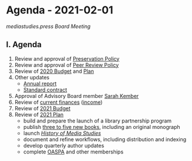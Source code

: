 # Agenda - 2021-02-01

*mediastudies.press Board Meeting*

## I. Agenda

1. Review and approval of [Preservation Policy](https://github.com/mediastudiespress/organization/blob/master/operations/policies/preservation_policy.md)
2. Review and approval of [Peer Review Policy](https://github.com/mediastudiespress/organization/blob/master/operations/policies/peer_review_policy.md)
3. Review of [2020 Budget](https://github.com/mediastudiespress/organization/blob/master/operations/budgets_and_plans/2020_budget.md) and [Plan](https://github.com/mediastudiespress/organization/blob/master/operations/budgets_and_plans/2020_plan.md)
4. Other updates
   - [Annual report](https://github.com/mediastudiespress/organization/raw/master/operations/annual_reports/annual-report-msp-2020.pdf)
   - [Standard contract](https://github.com/mediastudiespress/organization/blob/master/operations/contracts/standard-author-contract-2021.md)
5. Approval of Advisory Board member [Sarah Kember](https://www.gold.ac.uk/goldsmiths-press/about/sarah-kember/)
6. Review of [current finances](https://airtable.com/shrGR4MWYh5MdcGAx/tbl2vAYIhAlSVQ2gC) ([income](https://airtable.com/shrCZtP7bLqsAmyFm/tblegD9A20Z71IADy))
7. Review of [2021 Budget](https://github.com/mediastudiespress/organization/blob/master/operations/budgets_and_plans/2021_budget.md)
8. Review of [2021 Plan](https://github.com/mediastudiespress/organization/blob/master/operations/budgets_and_plans/2021_plan.md)
   - build and prepare the launch of a library partnership program
   - publish [three to five new books](https://github.com/mediastudiespress/singles/blob/master/forthcoming.md), including an original monograph
   - launch [*History of Media Studies*](https://hms.pubpub.org)
   - document and refine workflows, including distribution and indexing
   - develop quarterly author updates
   - complete [OASPA](https://oaspa.org) and other memberships

